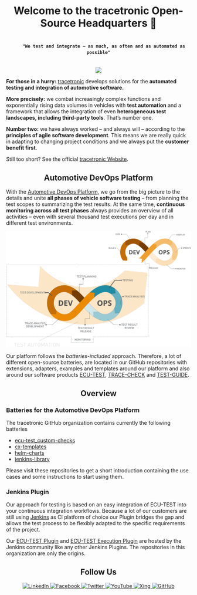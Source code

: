 <h1 align="center">Welcome to the tracetronic Open-Source Headquarters 👋</h1>

<p align="center">
  <code>
    <b>"We test and integrate – as much, as often and as automated as possible"</b>
  </code>
</p>

<p align="center">
    <img align="center" src="https://visitor-badge.laobi.icu/badge?page_id=13553645">
</p>

**For those in a hurry:** [tracetronic](https://www.tracetronic.de/) develops solutions for the **automated testing and integration of automotive software.**

**More precisely:** we combat increasingly complex functions and exponentially rising data volumes in vehicles with **test automation** and a framework that allows the integration of even **heterogeneous test landscapes, including third-party tools**. That’s number one.

**Number two:** we have always worked – and always will – according to the **principles of agile software development**. This means we are really quick in adapting to changing project conditions and we always put the **customer benefit first**.

Still too short? See the official [tracetronic Website](https://www.tracetronic.com/).

<h2 align="center">Automotive DevOps Platform</h2>

With the [Automotive DevOps Platform](https://www.tracetronic.com/products/automotive-devops-platform/), we go from the big picture to the details and unite **all phases of vehicle software testing** – from planning the test scopes to summarizing the test results. At the same time, **continuous monitoring across all test phases** always provides an overview of all activities – even with several thousand test executions per day and in different test environments.

<p align="center">
<picture>
  <source media="(prefers-color-scheme: dark)" srcset="https://github.com/tracetronic/.github/blob/main/.github/img/devops-8-dark.png" height="380" />
<source media="(prefers-color-scheme: light)" srcset="https://github.com/tracetronic/.github/blob/main/.github/img/devops-8-light.png" height="380" />
   <img alt="DevOps lifecycle, represented as a laying eight." src="https://github.com/tracetronic/.github/blob/main/.github/img/devops-8-light.png">
</picture>
</p>


Our platform follows the _batteries-included_ approach. Therefore, a lot of different open-source
batteries, are located in our GitHub repositories with extensions, adapters, examples and
templates
around our platform and also around our software products [ECU-TEST](https://www.tracetronic.com/products/ecu-test/), [TRACE-CHECK](https://www.tracetronic.com/products/trace-check/) and [TEST-GUIDE](https://www.tracetronic.com/products/test-guide/).

<h2 align="center">Overview</h2>

### Batteries for the Automotive DevOps Platform
The tracetronic GitHub organization contains currently the following batteries

* [ecu-test_custom-checks](https://github.com/tracetronic/ecu-test_custom-checks)
* [cx-templates](https://github.com/tracetronic/cx-templates)
* [helm-charts](https://github.com/tracetronic/helm-charts)
* [jenkins-library](https://github.com/tracetronic/jenkins-library)

Please visit these repositories to get a short introduction containing the use cases and some instructions to start using them.

### Jenkins Plugin
Our approach for testing is based on an easy integration of ECU-TEST into your continuous integration workflows. Because a lot of our customers are still using [Jenkins](https://jenkins.io) as CI platform of choice our Plugin bridges the gap and allows the test process to be flexibly adapted to the specific requirements of the project.

Our [ECU-TEST Plugin](https://github.com/jenkinsci/ecutest-plugin) and [ECU-TEST Execution Plugin](https://github.com/jenkinsci/ecu-test-execution-plugin) are hosted by the Jenkins community like any other Jenkins Plugins. The repositories in this organization are only the origins.


<h2 align="center">Follow Us</h2>

<p align="center">
  <a href="https://www.linkedin.com/company/tracetronicgmbh" target="blank">
    <img src="https://img.shields.io/badge/LinkedIn-blue?style=flat&logo=linkedin&labelColor=blue" alt="LinkedIn" />
  </a>
  <a href="https://de-de.facebook.com/TraceTronicGmbH/" target="blank">
    <img src="https://img.shields.io/badge/Facebook-1877F2?style=flat&logo=facebook&logoColor=white" alt="Facebook" />
  </a>
  <a href="https://twitter.com/tracetronic" target="blank">
    <img src="https://img.shields.io/badge/Twitter-1DA1F2?style=flat&logo=twitter&logoColor=white" alt="Twitter" />
  </a>
  <a href="https://www.youtube.com/channel/UCdyjBSRJuTHUcI1QYp8soIg" target="blank">
    <img src="https://img.shields.io/badge/YouTube-FF0000?style=flat&logo=youtube&logoColor=white" alt="YouTube" />
  </a>
  <a href="https://www.xing.com/pages/tracetronicgmbh" target="blank">
    <img src="https://img.shields.io/badge/xing-%23006567.svg?style=flat&logo=xing&logoColor=white" alt="Xing" />
  </a>
  <a href="https://github.com/tracetronic" target="blank">
    <img src="https://img.shields.io/badge/GitHub-100000?style=flat&logo=github&logoColor=white" alt="GitHub" />
  </a>
</p>

